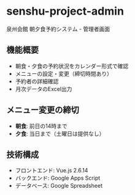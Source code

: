 # senshu-project-admin

泉州会館 朝夕食予約システム - 管理者画面

## 機能概要

- 朝食・夕食の予約状況をカレンダー形式で確認
- メニューの設定・変更（締切時間あり）
- 予約者の詳細確認
- 月次データのExcel出力

## メニュー変更の締切

- **朝食**: 前日の14時まで
- **夕食**: 当日まで（土曜日は提供なし）

## 技術構成

- フロントエンド: Vue.js 2.6.14
- バックエンド: Google Apps Script
- データベース: Google Spreadsheet